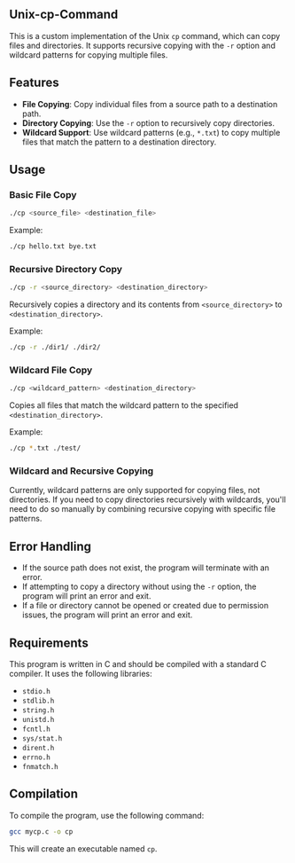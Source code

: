 ## Unix-cp-Command

This is a custom implementation of the Unix `cp` command, which can copy files and directories. It supports recursive copying with the `-r` option and wildcard patterns for copying multiple files.

## Features

- **File Copying**: Copy individual files from a source path to a destination path.
- **Directory Copying**: Use the `-r` option to recursively copy directories.
- **Wildcard Support**: Use wildcard patterns (e.g., `*.txt`) to copy multiple files that match the pattern to a destination directory.

## Usage

### Basic File Copy

```bash
./cp <source_file> <destination_file>
```

Example:
```bash
./cp hello.txt bye.txt
```

### Recursive Directory Copy

``` bash
./cp -r <source_directory> <destination_directory>
```

Recursively copies a directory and its contents from `<source_directory>` to `<destination_directory>`.

Example:

```bash
./cp -r ./dir1/ ./dir2/
```

### Wildcard File Copy

```bash
./cp <wildcard_pattern> <destination_directory>
```

Copies all files that match the wildcard pattern to the specified `<destination_directory>`.

Example:

```bash
./cp *.txt ./test/
```

### Wildcard and Recursive Copying

Currently, wildcard patterns are only supported for copying files, not directories. If you need to copy directories recursively with wildcards, you'll need to do so manually by combining recursive copying with specific file patterns.

## Error Handling

- If the source path does not exist, the program will terminate with an error.
- If attempting to copy a directory without using the `-r` option, the program will print an error and exit.
- If a file or directory cannot be opened or created due to permission issues, the program will print an error and exit.

## Requirements

This program is written in C and should be compiled with a standard C compiler. It uses the following libraries:

- `stdio.h`
- `stdlib.h`
- `string.h`
- `unistd.h`
- `fcntl.h`
- `sys/stat.h`
- `dirent.h`
- `errno.h`
- `fnmatch.h`

## Compilation

To compile the program, use the following command:

```bash
gcc mycp.c -o cp
```

This will create an executable named `cp`.

